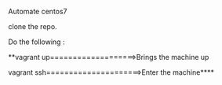 Automate centos7

clone the repo.

Do the following :

**vagrant up===================>Brings the machine up

vagrant ssh=====================>Enter the machine****

